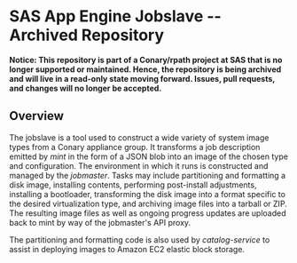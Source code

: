 # SAS App Engine Jobslave -- Archived Repository
**Notice: This repository is part of a Conary/rpath project at SAS that is no longer supported or maintained. Hence, the repository is being archived and will live in a read-only state moving forward. Issues, pull requests, and changes will no longer be accepted.**

Overview
--------
The jobslave is a tool used to construct a wide variety of system image types
from a Conary appliance group. It transforms a job description emitted by
*mint* in the form of a JSON blob into an image of the chosen type and
configuration.  The environment in which it runs is constructed and managed by
the *jobmaster*. Tasks may include partitioning and formatting a disk image,
installing contents, performing post-install adjustments, installing a
bootloader, transforming the disk image into a format specific to the desired
virtualization type, and archiving image files into a tarball or ZIP. The
resulting image files as well as ongoing progress updates are uploaded back to
mint by way of the jobmaster's API proxy.

The partitioning and formatting code is also used by *catalog-service* to
assist in deploying images to Amazon EC2 elastic block storage.
